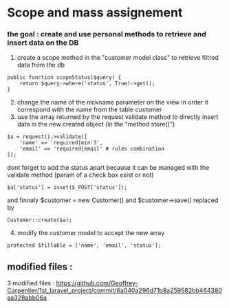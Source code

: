 
# Scope and mass assignement

### the goal : create and use  personal methods to retrieve and insert data on the DB 

1) create a scope method in the "customer model class" to retrieve filtred data from the db
~~~
public function scopeStatus($query) {
    return $query->where('status', True)->get();
}
~~~
2) change the name of the nickname parameter on the view in order it correspond with the name from the table customer
3) use the array returned by the request validate method to directly insert data in the new created object (in the "method store()")
~~~
$a = request()->validate([
    'name' => 'required|min:3',
    'email' => 'required|email' # rules combination
]);
 ~~~
 dont forget to add the status apart because it can be managed with the validate method (param of a check box exist or not)
 ~~~
 $a['status'] = isset($_POST['status']);
 ~~~
  
and finnaly $customer = new Customer() and $customer->save() replaced by
~~~
Customer::create($a);
~~~

4) modify the customer model to accept the new array
~~~
protected $fillable = ['name', 'email', 'status'];
~~~

modified files :
----------------

3 modified files : https://github.com/Geoffrey-Carpentier/1st_laravel_project/commit/6a040a296d71b8a259582bb464380aa328abb06a



